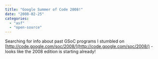 ```yaml
---
title: "Google Summer of Code 2008!"
date: "2008-02-25"
categories: 
  - "asf"
  - "open-source"
---
```


Searching for info about past GSoC programs I stumbled on [http://code.google.com/soc/2008/](http://code.google.com/soc/2008/) - looks like the 2008 edition is starting already!
